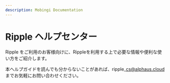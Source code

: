 ```yaml
---
description: Mobingi Documentation
---
```


# Ripple ヘルプセンター

Ripple をご利用のお客様向けに、Rippleを利用する上で必要な情報や便利な使い方をご紹介します。

本ヘルプガイドを読んでも分からないことがあれば、ripple\_cs@alphaus.cloud までお気軽にお問い合わせください。

